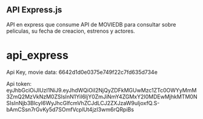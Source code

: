 
## API Express.js
API en express que consume API de MOVIEDB para consultar sobre peliculas, su fecha de creacion, estrenos y actores.

# api_express
Api Key, movie data:  6642d1d0e0375e749f22c7fd635d734e

Api token:
eyJhbGciOiJIUzI1NiJ9.eyJhdWQiOiI2NjQyZDFkMGUwMzc1ZTc0OWYyMmM3ZmQ2MzVkNzM0ZSIsInN1YiI6IjY0ZmJiNmY4ZGMxY2I0MDEwMjhkMTM0NSIsInNjb3BlcyI6WyJhcGlfcmVhZCJdLCJ2ZXJzaW9uIjoxfQ.S-bAmCSsn7rGvKy5d7SOmfVcplUt4jzI3wm6rQRpiBs

